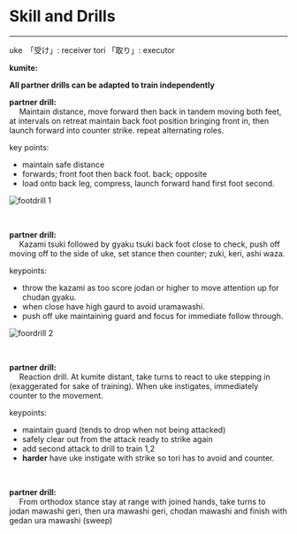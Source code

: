# Skill and Drills
---

uke　「受け」: receiver
tori 「取り」: executor


**kumite:**

**All partner drills can be adapted to train independently**

**partner drill:<br>**
&emsp; Maintain distance, move forward then back in tandem moving both feet, at intervals on retreat maintain back foot position bringing front in, then launch forward into counter strike. repeat alternating roles.

key points:<br>
- maintain safe distance <br>
- forwards; front foot then back foot. back; opposite <br>
- load onto back leg, compress, launch forward hand first foot second. <br>

![footdrill 1](/priv/images/footdrill-1.png)

<br>

**partner drill: <br>** 
&emsp; Kazami tsuki followed by gyaku tsuki back foot close to check, push off moving off to the side of uke, set stance then counter; zuki, keri, ashi waza.

keypoints:<br>
- throw the kazami as too score jodan or higher to move attention up for chudan gyaku.<br>
- when close have high gaurd to avoid uramawashi.<br>
- push off uke maintaining guard and focus for immediate follow through.<br>

![foordrill 2](/priv/images/footdrill-2.png)

<br>

**partner drill: <br>**
&emsp; Reaction drill. At kumite distant, take turns to react to uke stepping in (exaggerated for sake of training). When uke instigates, immediately counter to the movement.

keypoints:<br>
- maintain guard (tends to drop when not being attacked)<br>
- safely clear out from the attack ready to strike again <br>
- add second attack to drill to train 1,2
- **harder** have uke instigate with strike so tori has to avoid and counter.

<br>

**partner drill: <br>** 
&emsp; From orthodox stance stay at range with joined hands, take turns to jodan mawashi geri, then ura mawashi geri, chodan mawashi and finish with gedan ura mawashi (sweep)  